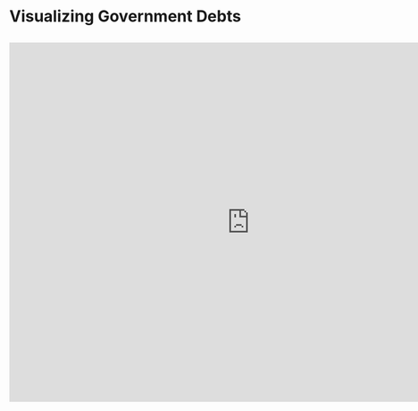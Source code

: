 # Visualizing Government Debts
## 

<iframe src="https://data.oecd.org/chart/6Set" width="860" height="645" style="border: 0" mozallowfullscreen="true" webkitallowfullscreen="true" allowfullscreen="true"><a href="https://data.oecd.org/chart/6Set" target="_blank">OECD Chart: General government debt, Total, % of GDP, Annual, 2021</a></iframe>
